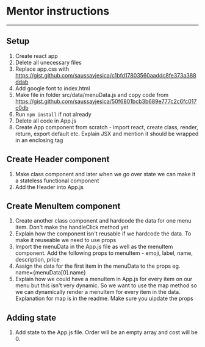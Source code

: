 # Mentor instructions

---

## Setup

1.  Create react app
2.  Delete all unecessary files
3.  Replace app.css with https://gist.github.com/saussayjesica/c1bfd17803560aaddc8fe373a388ddab
4.  Add google font to index.html
5.  Make file in folder src/data/menuData.js and copy code from https://gist.github.com/saussayjesica/50f6801bcb3b689e777c2c6fc017c0db
6.  Run `npm install` if not already
7.  Delete all code in App.js
8.  Create App component from scratch - import react, create class, render, return, export default etc. Explain JSX and mention it should be wrapped in an enclosing tag

## Create Header component

1.  Make class component and later when we go over state we can make it a stateless functional component
2.  Add the Header into App.js

## Create MenuItem component

1.  Create another class component and hardcode the data for one menu item. Don't make the handleClick method yet
2.  Explain how the component isn't reusable if we hardcode the data. To make it reuseable we need to use props
3.  Import the menuData in the App.js file as well as the menuItem component. Add the following props to menuItem - emoji, label, name, description, price
4.  Assign the data for the first item in the menuData to the props eg. name={menuData[0].name}
5.  Explain how we could have a menuItem in App.js for every item on our menu but this isn't very dynamic. So we want to use the map method so we can dynamically render a menuItem for every item in the data. Explanation for map is in the readme. Make sure you uipdate the props

## Adding state

1. Add state to the App.js file. Order will be an empty array and cost will be 0.
